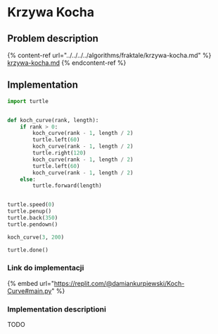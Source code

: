 # Krzywa Kocha

## Problem description

{% content-ref url="../../../../algorithms/fraktale/krzywa-kocha.md" %}
[krzywa-kocha.md](../../../../algorithms/fraktale/krzywa-kocha.md)
{% endcontent-ref %}

## Implementation

```python
import turtle


def koch_curve(rank, length):
    if rank > 0:
        koch_curve(rank - 1, length / 2)
        turtle.left(60)
        koch_curve(rank - 1, length / 2)
        turtle.right(120)
        koch_curve(rank - 1, length / 2)
        turtle.left(60)
        koch_curve(rank - 1, length / 2)
    else:
        turtle.forward(length)


turtle.speed(0)
turtle.penup()
turtle.back(350)
turtle.pendown()

koch_curve(3, 200)

turtle.done()
```

### Link do implementacji

{% embed url="https://replit.com/@damiankurpiewski/Koch-Curve#main.py" %}

### Implementation descriptioni

TODO
